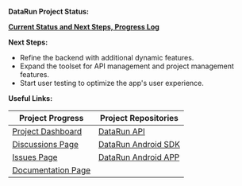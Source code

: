 **DataRun Project Status:**

**[Current Status and Next Steps, Progress Log](https://github.com/orgs/DataRun-ye/discussions/14#discussion-7226621)**

**Next Steps:**
- Refine the backend with additional dynamic features.
- Expand the toolset for API management and project management features.
- Start user testing to optimize the app's user experience.

**Useful Links:**

| **Project Progress** | **Project Repositories** |
| --- | --- |
| [Project Dashboard](https://github.com/orgs/DataRun-ye/projects/1/views/1?pane=info) | [DataRun API](https://github.com/DataRun-ye/data-run-api) |
| [Discussions Page](https://github.com/orgs/DataRun-ye/discussions) | [DataRun Android SDK](https://github.com/DataRun-ye/data-run-mobile-sdk)
| [Issues Page](https://github.com/DataRun-ye/.github/issues)  | [DataRun Android APP](https://github.com/DataRun-ye/data-run-mobile)    | [DataRun Documentation](https://masspro-nmcpye.github.io/data-run-docs/) |
| [Documentation Page](https://datarun-ye.github.io/data-run-docs/) |  |


